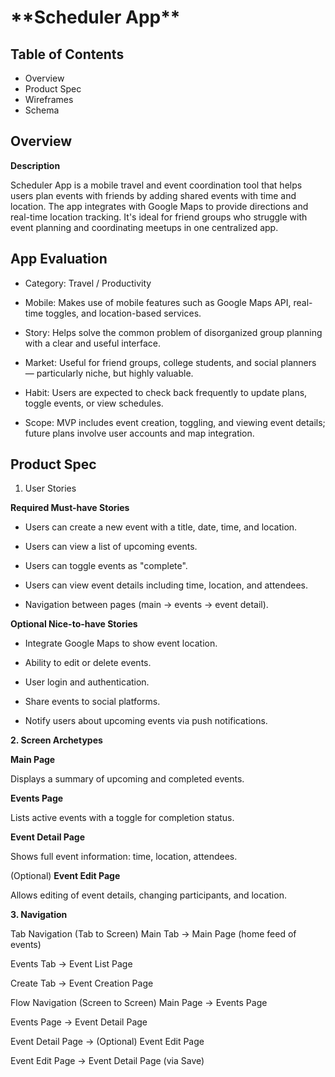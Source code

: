 <h1>**Scheduler App**</h1>

<h2>Table of Contents</h2>

- Overview
- Product Spec
- Wireframes
- Schema

<h2>
    Overview
</h2>

**Description**

Scheduler App is a mobile travel and event coordination tool that helps users plan events with friends by adding shared events with time and location. The app integrates with Google Maps to provide directions and real-time location tracking. It's ideal for friend groups who struggle with event planning and coordinating meetups in one centralized app.

<h2>
    App Evaluation
</h2>

- Category: Travel / Productivity

- Mobile: Makes use of mobile features such as Google Maps API, real-time toggles, and location-based services.

- Story: Helps solve the common problem of disorganized group planning with a clear and useful interface.

- Market: Useful for friend groups, college students, and social planners — particularly niche, but highly valuable.

- Habit: Users are expected to check back frequently to update plans, toggle events, or view schedules.

- Scope: MVP includes event creation, toggling, and viewing event details; future plans involve user accounts and map integration.

<h2>
    Product Spec
</h2>

1. User Stories

**Required Must-have Stories**

- Users can create a new event with a title, date, time, and location.

- Users can view a list of upcoming events.

- Users can toggle events as "complete".

- Users can view event details including time, location, and attendees.

- Navigation between pages (main → events → event detail).

**Optional Nice-to-have Stories**

* Integrate Google Maps to show event location.

* Ability to edit or delete events.
 
* User login and authentication.
 
* Share events to social platforms.
 
* Notify users about upcoming events via push notifications.
 
**2. Screen Archetypes**

**Main Page**

Displays a summary of upcoming and completed events.

**Events Page**

Lists active events with a toggle for completion status.

**Event Detail Page**

Shows full event information: time, location, attendees.

(Optional) **Event Edit Page**

Allows editing of event details, changing participants, and location.

**3. Navigation**

Tab Navigation (Tab to Screen)
Main Tab → Main Page (home feed of events)

Events Tab → Event List Page

Create Tab → Event Creation Page

Flow Navigation (Screen to Screen)
Main Page → Events Page

Events Page → Event Detail Page

Event Detail Page → (Optional) Event Edit Page

Event Edit Page → Event Detail Page (via Save)
